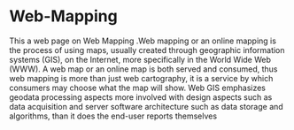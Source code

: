 # Web-Mapping
This a web page on Web Mapping .Web mapping or an online mapping is the process of using maps, usually created through geographic information systems (GIS), on the Internet, more specifically in the World Wide Web (WWW).
A web map or an online map is both served and consumed, thus web mapping is more than just web cartography, it is a service by which consumers may choose what the map will show.
Web GIS emphasizes geodata processing aspects more involved with design aspects such as data acquisition and server software architecture such as data storage and algorithms, than it does the end-user reports themselves
